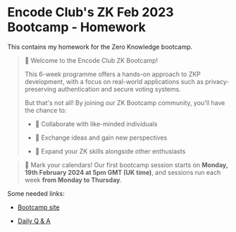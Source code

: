 # Encode Club's ZK Feb 2023 Bootcamp - Homework

This contains my homework for the Zero Knowledge bootcamp.


> 👋 Welcome to the Encode Club ZK Bootcamp!
>
> This 6-week programme offers a hands-on approach to ZKP development, with a focus on real-world applications such as privacy-preserving authentication and secure voting systems.
>
> But that's not all! By joining our ZK Bootcamp community, you'll have the chance to:
>
> - 💬 Collaborate with like-minded individuals
>
> - 🤔 Exchange ideas and gain new perspectives
>   
> - 🚀 Expand your ZK skills alongside other enthusiasts

> 📌 Mark your calendars! Our first bootcamp session starts on **Monday, 19th February 2024 at 5pm GMT (UK time)**, and sessions run each week **from Monday to Thursday**.

Some needed links:

- [Bootcamp site](https://encodeclub.notion.site/ZK-Bootcamp-Q1-2024-a9d42aad8f114a6b9b4cac4fdf128b25?p=b91fc96c8a334d239a645c275f510459&pm=s)

- [Daily Q & A](https://app.sli.do/event/rkqwP9ciCE7QZQRop64jxX/live/questions)

